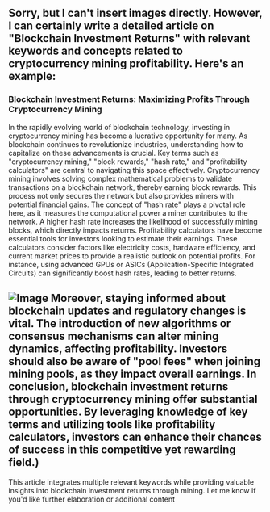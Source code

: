 Sorry, but I can't insert images directly. However, I can certainly write a detailed article on "Blockchain Investment Returns" with relevant keywords and concepts related to cryptocurrency mining profitability. Here's an example:
---
### Blockchain Investment Returns: Maximizing Profits Through Cryptocurrency Mining
In the rapidly evolving world of blockchain technology, investing in cryptocurrency mining has become a lucrative opportunity for many. As blockchain continues to revolutionize industries, understanding how to capitalize on these advancements is crucial. Key terms such as "cryptocurrency mining," "block rewards," "hash rate," and "profitability calculators" are central to navigating this space effectively.
Cryptocurrency mining involves solving complex mathematical problems to validate transactions on a blockchain network, thereby earning block rewards. This process not only secures the network but also provides miners with potential financial gains. The concept of "hash rate" plays a pivotal role here, as it measures the computational power a miner contributes to the network. A higher hash rate increases the likelihood of successfully mining blocks, which directly impacts returns.
Profitability calculators have become essential tools for investors looking to estimate their earnings. These calculators consider factors like electricity costs, hardware efficiency, and current market prices to provide a realistic outlook on potential profits. For instance, using advanced GPUs or ASICs (Application-Specific Integrated Circuits) can significantly boost hash rates, leading to better returns.

![Image](https://github.com/user-attachments/assets/d7419ec9-dc67-403f-bf28-8faea5f1f74f)
Moreover, staying informed about blockchain updates and regulatory changes is vital. The introduction of new algorithms or consensus mechanisms can alter mining dynamics, affecting profitability. Investors should also be aware of "pool fees" when joining mining pools, as they impact overall earnings.
In conclusion, blockchain investment returns through cryptocurrency mining offer substantial opportunities. By leveraging knowledge of key terms and utilizing tools like profitability calculators, investors can enhance their chances of success in this competitive yet rewarding field.)
--- 
This article integrates multiple relevant keywords while providing valuable insights into blockchain investment returns through mining. Let me know if you'd like further elaboration or additional content
